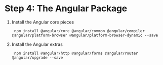 # Step 4: The Angular Package

1. Install the Angular core pieces

        npm install @angular/core @angular/common @angular/compiler @angular/platform-browser @angular/platform-browser-dynamic --save

2. Install the Angular extras

        npm install @angular/http @angular/forms @angular/router @angular/upgrade --save
